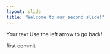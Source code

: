 ```yaml
---
layout: slide
title: "Welcome to our second slide!"
---
```

Your text
Use the left arrow to go back!

first commit
